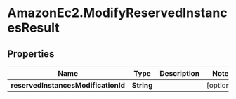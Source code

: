 # AmazonEc2.ModifyReservedInstancesResult

## Properties

Name | Type | Description | Notes
------------ | ------------- | ------------- | -------------
**reservedInstancesModificationId** | **String** |  | [optional] 


